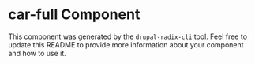 # car-full Component

This component was generated by the `drupal-radix-cli` tool. Feel free to update this README to provide more information about your component and how to use it.